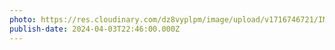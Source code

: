 ```yaml
---
photo: https://res.cloudinary.com/dz8vyplpm/image/upload/v1716746721/IMG_9380_pcxkns.jpg
publish-date: 2024-04-03T22:46:00.000Z
---
```

